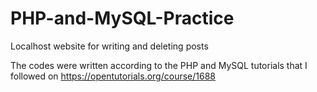 # PHP-and-MySQL-Practice
Localhost website for writing and deleting posts

The codes were written according to the PHP and MySQL tutorials that I followed on https://opentutorials.org/course/1688

